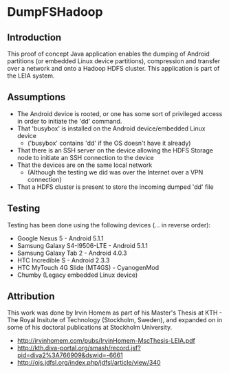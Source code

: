 DumpFSHadoop
==================================================================================

Introduction
-------------
This proof of concept Java application enables the dumping of Android partitions (or embedded Linux device partitions), compression and transfer over a network and onto a Hadoop HDFS cluster.
This application is part of the LEIA system.

Assumptions
-------------
- The Android device is rooted, or one has some sort of privileged access in order to initiate the 'dd' command.
- That 'busybox' is installed on the Android device/embedded Linux device 
  - ('busybox' contains 'dd' if the OS doesn't have it already)
- That there is an SSH server on the device allowing the HDFS Storage node to initiate an SSH connection to the device
- That the devices are on the same local network 
  - (Although the testing we did was over the Internet over a VPN connection)
- That a HDFS cluster is present to store the incoming dumped 'dd' file

Testing
-------------
Testing has been done using the following devices (... in reverse order):
- Google Nexus 5 - Android 5.1.1
- Samsung Galaxy S4-I9506-LTE - Android 5.1.1
- Samsung Galaxy Tab 2 - Android 4.0.3
- HTC Incredible S - Android 2.3.3
- HTC MyTouch 4G Slide (MT4GS) - CyanogenMod
- Chumby (Legacy embedded Linux device)


Attribution
-------------
This work was done by Irvin Homem as part of his Master's Thesis at KTH - The Royal Insitute of Technology (Stockholm, Sweden), and expanded on in some of his doctoral publications at Stockholm University.
- http://irvinhomem.com/pubs/IrvinHomem-MscThesis-LEIA.pdf
- http://kth.diva-portal.org/smash/record.jsf?pid=diva2%3A766909&dswid=-6661
- http://ojs.jdfsl.org/index.php/jdfsl/article/view/340




